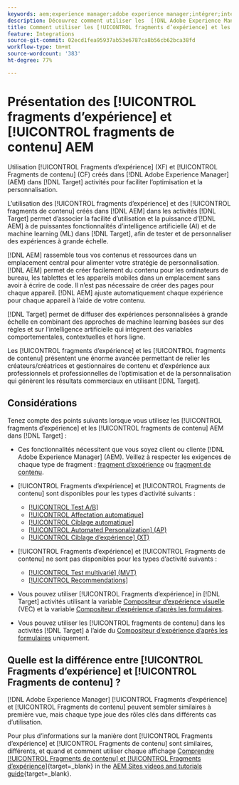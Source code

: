 ```yaml
---
keywords: aem;experience manager;adobe experience manager;intégrer;intégration;fragments d’expérience;fragments de contenu
description: Découvrez comment utiliser les  [!DNL Adobe Experience Manager] fragments d’expérience et de contenu dans les activités  [!DNL Adobe Target] .
title: Comment utiliser les [!UICONTROL fragments d’expérience] et les [!UICONTROL fragments de contenu]  [!DNL Adobe Experience Manager]  (AEM) ?
feature: Integrations
source-git-commit: 02ecd1fea95937ab53e6787ca8b56cb62bca38fd
workflow-type: tm+mt
source-wordcount: '383'
ht-degree: 77%

---
```


# Présentation des [!UICONTROL fragments d’expérience] et [!UICONTROL fragments de contenu] AEM

Utilisation [!UICONTROL Fragments d’expérience] (XF) et [!UICONTROL Fragments de contenu] (CF) créés dans [!DNL Adobe Experience Manager] (AEM) dans [!DNL Target] activités pour faciliter l’optimisation et la personnalisation.

L’utilisation des [!UICONTROL fragments d’expérience] et des [!UICONTROL fragments de contenu] créés dans [!DNL AEM] dans les activités [!DNL Target] permet d’associer la facilité d’utilisation et la puissance d’[!DNL AEM] à de puissantes fonctionnalités d’intelligence artificielle (AI) et de machine learning (ML) dans [!DNL Target], afin de tester et de personnaliser des expériences à grande échelle.

[!DNL AEM] rassemble tous vos contenus et ressources dans un emplacement central pour alimenter votre stratégie de personnalisation. [!DNL AEM] permet de créer facilement du contenu pour les ordinateurs de bureau, les tablettes et les appareils mobiles dans un emplacement sans avoir à écrire de code. Il n’est pas nécessaire de créer des pages pour chaque appareil. [!DNL AEM] ajuste automatiquement chaque expérience pour chaque appareil à l’aide de votre contenu.

[!DNL Target] permet de diffuser des expériences personnalisées à grande échelle en combinant des approches de machine learning basées sur des règles et sur l’intelligence artificielle qui intègrent des variables comportementales, contextuelles et hors ligne.

Les [!UICONTROL fragments d’expérience] et les [!UICONTROL fragments de contenu] présentent une énorme avancée permettant de relier les créateurs/créatrices et gestionnaires de contenu et d’expérience aux professionnels et professionnelles de l’optimisation et de la personnalisation qui génèrent les résultats commerciaux en utilisant [!DNL Target].

## Considérations

Tenez compte des points suivants lorsque vous utilisez les [!UICONTROL fragments d’expérience] et les [!UICONTROL fragments de contenu] AEM dans [!DNL Target] :
* Ces fonctionnalités nécessitent que vous soyez client ou cliente [!DNL Adobe Experience Manager] (AEM). Veillez à respecter les exigences de chaque type de fragment : [fragment d’expérience](/help/main/c-integrating-target-with-mac/aem/experience-fragments-aem.md#requirements) ou [fragment de contenu](/help/main/c-integrating-target-with-mac/aem/content-fragments-aem.md#requirements).
* [!UICONTROL Fragments d’expérience] et [!UICONTROL Fragments de contenu] sont disponibles pour les types d’activité suivants :

   * [[!UICONTROL Test A/B]](/help/main/c-activities/t-test-ab/test-ab.md)
   * [[!UICONTROL Affectation automatique]](/help/main/c-activities/automated-traffic-allocation/automated-traffic-allocation.md)
   * [[!UICONTROL Ciblage automatique]](/help/main/c-activities/auto-target/auto-target-to-optimize.md)
   * [[!UICONTROL Automated Personalization] (AP)](/help/main/c-activities/t-automated-personalization/automated-personalization.md)
   * [[!UICONTROL Ciblage d’expérience] (XT)](/help/main/c-activities/t-experience-target/experience-target.md)

* [!UICONTROL Fragments d’expérience] et [!UICONTROL Fragments de contenu] ne sont pas disponibles pour les types d’activité suivants :

   * [[!UICONTROL Test multivarié] (MVT)](/help/main/c-activities/c-multivariate-testing/multivariate-testing.md)
   * [[!UICONTROL Recommendations]](/help/main/c-recommendations/recommendations.md)

* Vous pouvez utiliser [!UICONTROL Fragments d’expérience] in [!DNL Target] activités utilisant la variable [Compositeur d’expérience visuelle](/help/main/c-experiences/c-visual-experience-composer/visual-experience-composer.md) (VEC) et la variable [Compositeur d’expérience d’après les formulaires](/help/main/c-experiences/form-experience-composer.md).
* Vous pouvez utiliser les [!UICONTROL fragments de contenu] dans les activités [!DNL Target] à l’aide du [Compositeur d’expérience d’après les formulaires](/help/main/c-experiences/form-experience-composer.md) uniquement.

## Quelle est la différence entre [!UICONTROL Fragments d’expérience] et [!UICONTROL Fragments de contenu] ?

[!DNL Adobe Experience Manager] [!UICONTROL Fragments d’expérience] et [!UICONTROL Fragments de contenu] peuvent sembler similaires à première vue, mais chaque type joue des rôles clés dans différents cas d’utilisation.

Pour plus d’informations sur la manière dont [!UICONTROL Fragments d’expérience] et [!UICONTROL Fragments de contenu] sont similaires, différents, et quand et comment utiliser chaque affichage [Comprendre [!UICONTROL Fragments de contenu] et [!UICONTROL Fragments d’expérience]](https://experienceleague.adobe.com/docs/experience-manager-learn/sites/content-fragments/understand-content-fragments-and-experience-fragments.html?lang=fr){target=_blank} in the [AEM Sites videos and tutorials guide](https://experienceleague.adobe.com/docs/experience-manager-learn/sites/overview.html?lang=fr){target=_blank}.